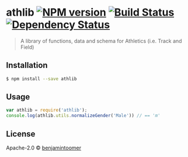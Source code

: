 # athlib [![NPM version][npm-image]][npm-url] [![Build Status][travis-image]][travis-url] [![Dependency Status][daviddm-image]][daviddm-url]
> A library of functions, data and schema for Athletics (i.e. Track and Field)

## Installation

```sh
$ npm install --save athlib
```

## Usage

```js
var athlib = require('athlib');
console.log(athlib.utils.normalizeGender('Male')) // == 'm'
```
## License

Apache-2.0 © [benjamintoomer](https://github.com/mullet1989)


[npm-image]: https://badge.fury.io/js/athlib.svg
[npm-url]: https://npmjs.org/package/athlib
[travis-image]: https://travis-ci.org/mullet1989@gmail.com/athlib.svg?branch=master
[travis-url]: https://travis-ci.org/mullet1989@gmail.com/athlib
[daviddm-image]: https://david-dm.org/mullet1989@gmail.com/athlib.svg?theme=shields.io
[daviddm-url]: https://david-dm.org/mullet1989@gmail.com/athlib

